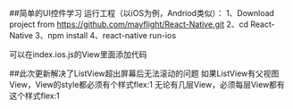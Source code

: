 ##简单的UI控件学习
运行工程（以iOS为例，Andriod类似）：
1、Download project from https://github.com/mayflight/React-Native.git
2、cd React-Native
3、npm install
4、react-native run-ios

可以在index.ios.js的View里面添加代码

##此次更新解决了ListView超出屏幕后无法滚动的问题
如果ListView有父视图View，View的style都必须有个样式flex:1
无论有几层View，必须每层View都有这个样式flex:1
